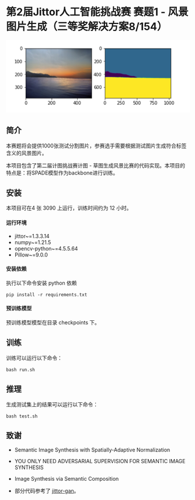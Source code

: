 # 第2届Jittor人工智能挑战赛 赛题1 - 风景图片生成（三等奖解决方案8/154）
![results](images/results.png)

## 简介
本赛题将会提供1000张测试分割图片，参赛选手需要根据测试图片生成符合标签含义的风景图片。

本项目包含了第二届计图挑战赛计图 - 草图生成风景比赛的代码实现。本项目的特点是：将SPADE模型作为backbone进行训练。

## 安装 
本项目可在4 张 3090 上运行，训练时间约为 12 小时。

#### 运行环境
- jittor~=1.3.3.14
- numpy~=1.21.5
- opencv-python~=4.5.5.64
- Pillow~=9.0.0


#### 安装依赖
执行以下命令安装 python 依赖
```
pip install -r requirements.txt
```

#### 预训练模型
预训练模型模型在目录 checkpoints 下。

## 训练
训练可以运行以下命令：
```
bash run.sh
```

## 推理
生成测试集上的结果可以运行以下命令：

```
bash test.sh
```

## 致谢
- Semantic Image Synthesis with Spatially-Adaptive Normalization
- YOU ONLY NEED ADVERSARIAL SUPERVISION FOR SEMANTIC IMAGE SYNTHESIS
- Image Synthesis via Semantic Composition

- 部分代码参考了 [jittor-gan](https://github.com/Jittor/gan-jittor)。
